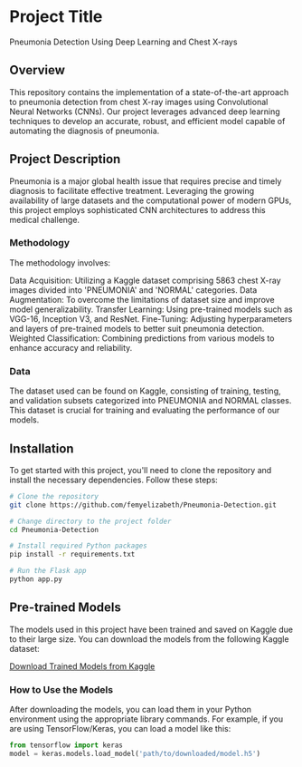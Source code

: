 # Project Title
Pneumonia Detection Using Deep Learning and Chest X-rays
## Overview
This repository contains the implementation of a state-of-the-art approach to pneumonia detection from chest X-ray images using Convolutional Neural Networks (CNNs).
Our project leverages advanced deep learning techniques to develop an accurate, robust, and efficient model capable of automating the diagnosis of pneumonia.

## Project Description
Pneumonia is a major global health issue that requires precise and timely diagnosis to facilitate effective treatment.
Leveraging the growing availability of large datasets and the computational power of modern GPUs, this project employs sophisticated CNN architectures to address this medical challenge.

### Methodology
The methodology involves:

Data Acquisition: Utilizing a Kaggle dataset comprising 5863 chest X-ray images divided into 'PNEUMONIA' and 'NORMAL' categories.
Data Augmentation: To overcome the limitations of dataset size and improve model generalizability.
Transfer Learning: Using pre-trained models such as VGG-16, Inception V3, and ResNet.
Fine-Tuning: Adjusting hyperparameters and layers of pre-trained models to better suit pneumonia detection.
Weighted Classification: Combining predictions from various models to enhance accuracy and reliability.

### Data
The dataset used can be found on Kaggle, consisting of training, testing, and validation subsets categorized into PNEUMONIA and NORMAL classes. 
This dataset is crucial for training and evaluating the performance of our models.


## Installation

To get started with this project, you'll need to clone the repository and install the necessary dependencies. Follow these steps:

```bash
# Clone the repository
git clone https://github.com/femyelizabeth/Pneumonia-Detection.git

# Change directory to the project folder
cd Pneumonia-Detection

# Install required Python packages
pip install -r requirements.txt

# Run the Flask app
python app.py
```

## Pre-trained Models

The models used in this project have been trained and saved on Kaggle due to their large size. You can download the models from the following Kaggle dataset:

[Download Trained Models from Kaggle](https://www.kaggle.com/datasets/femyelizabeth/model-files/data)

### How to Use the Models

After downloading the models, you can load them in your Python environment using the appropriate library commands. For example, if you are using TensorFlow/Keras, you can load a model like this:

```python
from tensorflow import keras
model = keras.models.load_model('path/to/downloaded/model.h5')


